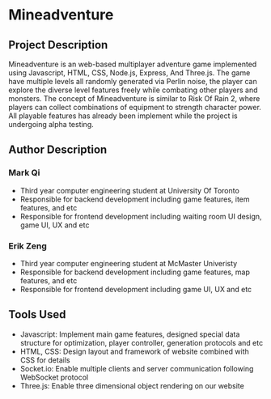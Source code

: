# Mineadventure
## Project Description
Mineadventure is an web-based multiplayer adventure game implemented using Javascript, HTML, CSS, Node.js, Express, And Three.js. The game have multiple levels all randomly generated via Perlin noise, the player can explore the diverse level features freely while combating other players and monsters. The concept of Mineadventure is similar to Risk Of Rain 2, where players can collect combinations of equipment to strength character power. All playable features has already been implement while the project is undergoing alpha testing.

## Author Description
### Mark Qi
- Third year computer engineering student at University Of Toronto
- Responsible for backend development including game features, item features, and etc
- Responsible for frontend development including waiting room UI design, game UI, UX and etc

### Erik Zeng
- Third year computer engineering student at McMaster Univeristy
- Responsible for backend development including game features, map features, and etc
- Responsible for frontend development including game UI, UX and etc

## Tools Used
- Javascript: Implement main game features, designed special data structure for optimization, player controller, generation protocols and etc
- HTML, CSS: Design layout and framework of website combined with CSS for details
- Socket.io: Enable multiple clients and server communication following WebSocket protocol
- Three.js: Enable three dimensional object rendering on our website

